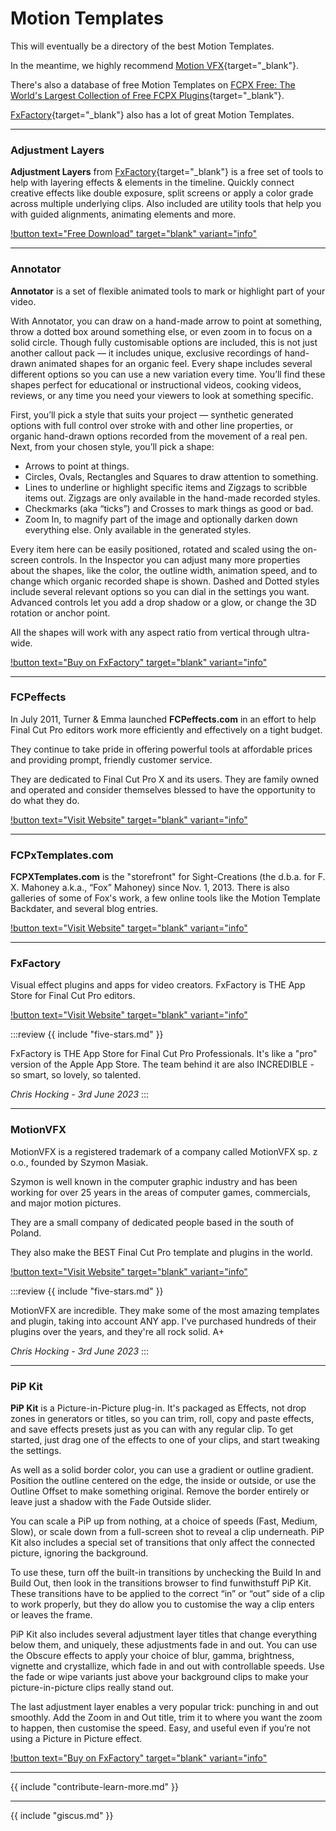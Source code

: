 <!--
Adjustment Layers
Annotator
FCPeffects
FCPxTemplates.com
FxFactory
MotionVFX
PiP Kit
-->
# Motion Templates

This will eventually be a directory of the best Motion Templates.

In the meantime, we highly recommend [Motion VFX](https://www.motionvfx.com){target="_blank"}.

There's also a database of free Motion Templates on [FCPX Free: The World's Largest Collection of Free FCPX Plugins](https://fcpxfree.com){target="_blank"}.

[FxFactory](https://fxfactory.com){target="_blank"} also has a lot of great Motion Templates.

---

### Adjustment Layers

**Adjustment Layers** from [FxFactory](https://fxfactory.com){target="_blank"} is a free set of tools to help with layering effects & elements in the timeline. Quickly connect creative effects like double exposure, split screens or apply a color grade across multiple underlying clips. Also included are utility tools that help you with guided alignments, animating elements and more.

[!button text="Free Download" target="blank" variant="info"](https://fxfactory.com/info/adjustmentlayers/)

---

### Annotator

**Annotator** is a set of flexible animated tools to mark or highlight part of your video.

With Annotator, you can draw on a hand-made arrow to point at something, throw a dotted box around something else, or even zoom in to focus on a solid circle. Though fully customisable options are included, this is not just another callout pack — it includes unique, exclusive recordings of hand-drawn animated shapes for an organic feel. Every shape includes several different options so you can use a new variation every time. You’ll find these shapes perfect for educational or instructional videos, cooking videos, reviews, or any time you need your viewers to look at something specific.

First, you’ll pick a style that suits your project — synthetic generated options with full control over stroke with and other line properties, or organic hand-drawn options recorded from the movement of a real pen. Next, from your chosen style, you’ll pick a shape:

- Arrows to point at things.
- Circles, Ovals, Rectangles and Squares to draw attention to something.
- Lines to underline or highlight specific items and Zigzags to scribble items out. Zigzags are only available in the hand-made recorded styles.
- Checkmarks (aka “ticks”) and Crosses to mark things as good or bad.
- Zoom In, to magnify part of the image and optionally darken down everything else. Only available in the generated styles.

Every item here can be easily positioned, rotated and scaled using the on-screen controls. In the Inspector you can adjust many more properties about the shapes, like the color, the outline width, animation speed, and to change which organic recorded shape is shown. Dashed and Dotted styles include several relevant options so you can dial in the settings you want. Advanced controls let you add a drop shadow or a glow, or change the 3D rotation or anchor point.

All the shapes will work with any aspect ratio from vertical through ultra-wide.

[!button text="Buy on FxFactory" target="blank" variant="info"](https://fxfactory.com/info/annotator/)

---

### FCPeffects

In July 2011, Turner & Emma launched **FCPeffects.com** in an effort to help Final Cut Pro editors work more efficiently and effectively on a tight budget.

They continue to take pride in offering powerful tools at affordable prices and providing prompt, friendly customer service.

They are dedicated to Final Cut Pro X and its users. They are family owned and operated and consider themselves blessed to have the opportunity to do what they do.

[!button text="Visit Website" target="blank" variant="info"](https://www.fcpeffects.com)

---

### FCPxTemplates.com

**FCPXTemplates.com** is the "storefront" for Sight-Creations (the d.b.a. for F. X. Mahoney a.k.a., “Fox” Mahoney) since Nov. 1, 2013. There is also galleries of some of Fox's work, a few online tools like the Motion Template Backdater, and several blog entries.

[!button text="Visit Website" target="blank" variant="info"](https://fcpxtemplates.com)

---

### FxFactory

Visual effect plugins and apps for video creators. FxFactory is THE App Store for Final Cut Pro editors.

[!button text="Visit Website" target="blank" variant="info"](https://fxfactory.com)

:::review
{{ include "five-stars.md" }}

FxFactory is THE App Store for Final Cut Pro Professionals. It's like a "pro" version of the Apple App Store. The team behind it are also INCREDIBLE - so smart, so lovely, so talented.

_Chris Hocking - 3rd June 2023_
:::

---

### MotionVFX

MotionVFX is a registered trademark of a company called MotionVFX sp. z o.o., founded by Szymon Masiak.

Szymon is well known in the computer graphic industry and has been working for over 25 years in the areas of computer games, commercials, and major motion pictures.

They are a small company of dedicated people based in the south of Poland.

They also make the BEST Final Cut Pro template and plugins in the world.

[!button text="Visit Website" target="blank" variant="info"](https://www.motionvfx.com)

:::review
{{ include "five-stars.md" }}

MotionVFX are incredible. They make some of the most amazing templates and plugin, taking into account ANY app. I've purchased hundreds of their plugins over the years, and they're all rock solid. A+

_Chris Hocking - 3rd June 2023_
:::

---

### PiP Kit

**PiP Kit** is a Picture-in-Picture plug-in. It's packaged as Effects, not drop zones in generators or titles, so you can trim, roll, copy and paste effects, and save effects presets just as you can with any regular clip. To get started, just drag one of the effects to one of your clips, and start tweaking the settings.

As well as a solid border color, you can use a gradient or outline gradient. Position the outline centered on the edge, the inside or outside, or use the Outline Offset to make something original. Remove the border entirely or leave just a shadow with the Fade Outside slider.

You can scale a PiP up from nothing, at a choice of speeds (Fast, Medium, Slow), or scale down from a full-screen shot to reveal a clip underneath. PiP Kit also includes a special set of transitions that only affect the connected picture, ignoring the background.

To use these, turn off the built-in transitions by unchecking the Build In and Build Out, then look in the transitions browser to find funwithstuff PiP Kit. These transitions have to be applied to the correct “in” or “out” side of a clip to work properly, but they do allow you to customise the way a clip enters or leaves the frame.

PiP Kit also includes several adjustment layer titles that change everything below them, and uniquely, these adjustments fade in and out. You can use the Obscure effects to apply your choice of blur, gamma, brightness, vignette and crystallize, which fade in and out with controllable speeds. Use the fade or wipe variants just above your background clips to make your picture-in-picture clips really stand out.

The last adjustment layer enables a very popular trick: punching in and out smoothly. Add the Zoom in and Out title, trim it to where you want the zoom to happen, then customise the speed. Easy, and useful even if you’re not using a Picture in Picture effect.

[!button text="Buy on FxFactory" target="blank" variant="info"](https://fxfactory.com/info/pipkit/)

---

{{ include "contribute-learn-more.md" }}

---

{{ include "giscus.md" }}
